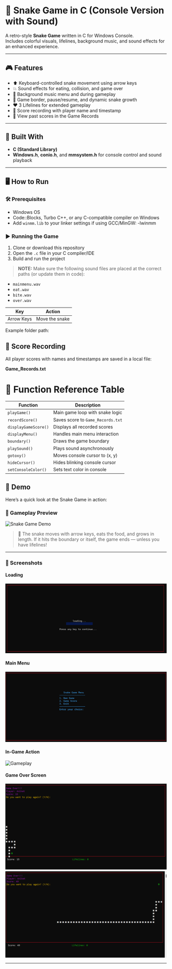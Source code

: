# 🐍 Snake Game in C (Console Version with Sound)

A retro-style **Snake Game** written in C for Windows Console.  
Includes colorful visuals, lifelines, background music, and sound effects for an enhanced experience.

---

## 🎮 Features

- ⬆️ Keyboard-controlled snake movement using arrow keys
- 💥 Sound effects for eating, collision, and game over
- 🎵 Background music menu and during gameplay
- 🧱 Game border, pause/resume, and dynamic snake growth
- ❤️ 3 Lifelines for extended gameplay
- 💾 Score recording with player name and timestamp
- 📜 View past scores in the Game Records

---

## 🧱 Built With

- **C (Standard Library)**
- **Windows.h**, **conio.h**, and **mmsystem.h** for console control and sound playback

---

## 🖥️ How to Run

### 🛠 Prerequisites
- Windows OS
- Code::Blocks, Turbo C++, or any C-compatible compiler on Windows
- Add `winmm.lib` to your linker settings if using GCC/MinGW: -lwinmm


### ▶️ Running the Game

1. Clone or download this repository
2. Open the `.c` file in your C compiler/IDE
3. Build and run the project

> **NOTE:** Make sure the following sound files are placed at the correct paths (or update them in code):
- `mainmenu.wav`
- `eat.wav`
- `bite.wav`
- `over.wav`

| Key         | Action                           |
|-------------|----------------------------------|
| Arrow Keys  | Move the snake                   |

Example folder path:
## 📝 Score Recording

All player scores with names and timestamps are saved in a local file:


**Game_Records.txt**
    
# 📘 Function Reference Table

| Function             | Description                       |
| -------------------- | --------------------------------- |
| `playGame()`         | Main game loop with snake logic   |
| `recordScore()`      | Saves score to `Game_Records.txt` |
| `displayGameScore()` | Displays all recorded scores      |
| `displayMenu()`      | Handles main menu interaction     |
| `boundary()`         | Draws the game boundary           |
| `playSound()`        | Plays sound asynchronously        |
| `gotoxy()`           | Moves console cursor to (x, y)    |
| `hideCursor()`       | Hides blinking console cursor     |
| `setConsoleColor()`  | Sets text color in console        |

## 🎥 Demo

Here’s a quick look at the Snake Game in action:

### 🐍 Gameplay Preview

![Snake Game Demo](demo.gif)

> 📌 The snake moves with arrow keys, eats the food, and grows in length. If it hits the boundary or itself, the game ends — unless you have lifelines!

---

### 📸 Screenshots

#### Loading

![Loading](loading.png)

#### Main Menu

![Main Menu](mainmenu.png)

#### In-Game Action

![Gameplay](gameplay1.jpg)

#### Game Over Screen

![Game Over](s2.png)
![Game Over](s3.png)

---


